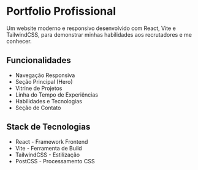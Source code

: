 # Portfolio Profissional

Um website moderno e responsivo desenvolvido com React, Vite e TailwindCSS, para demonstrar minhas habilidades aos recrutadores e me conhecer.

## Funcionalidades

- Navegação Responsiva
- Seção Principal (Hero)
- Vitrine de Projetos
- Linha do Tempo de Experiências
- Habilidades e Tecnologias
- Seção de Contato

## Stack de Tecnologias

- React - Framework Frontend
- Vite - Ferramenta de Build
- TailwindCSS - Estilização
- PostCSS - Processamento CSS
